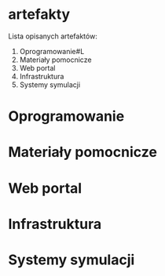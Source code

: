 # artefakty
  Lista opisanych artefaktów:
1. Oprogramowanie#L
2. Materiały pomocnicze
3. Web portal
4. Infrastruktura
5. Systemy symulacji


# Oprogramowanie
# Materiały pomocnicze
# Web portal
# Infrastruktura
# Systemy symulacji
